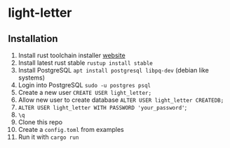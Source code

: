 # light-letter

## Installation

1. Install rust toolchain installer [website](https://rustup.rs/)
1. Install latest rust stable `rustup install stable`
1. Install PostgreSQL `apt install postgresql libpq-dev` (debian like systems)
1. Login into PostgreSQL `sudo -u postgres psql`
  1. Create a new user `CREATE USER light_letter;`
  1. Allow new user to create database `ALTER USER light_letter CREATEDB;`
  1. `ALTER USER light_letter WITH PASSWORD 'your_password'`;
  1. `\q`
1. Clone this repo
1. Create a `config.toml` from examples
1. Run it with `cargo run`
